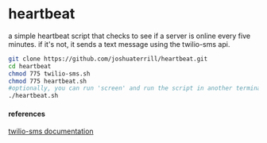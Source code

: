 # heartbeat
a simple heartbeat script that checks to see if a server is online every five minutes. if it's not, it sends a text message using the twilio-sms api.

```bash
git clone https://github.com/joshuaterrill/heartbeat.git
cd heartbeat
chmod 775 twilio-sms.sh
chmod 775 heartbeat.sh
#optionally, you can run 'screen' and run the script in another terminal tab
./heartbeat.sh
```

#### references
[twilio-sms documentation](https://www.twilio.com/labs/bash/sms)
